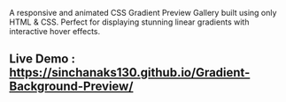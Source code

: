 A responsive and animated CSS Gradient Preview Gallery built using only HTML & CSS. 
Perfect for displaying stunning linear gradients with interactive hover effects.

## Live Demo :  https://sinchanaks130.github.io/Gradient-Background-Preview/
